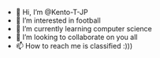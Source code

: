 - 👋 Hi, I’m @Kento-T-JP
- 👀 I’m interested in football
- 🌱 I’m currently learning computer science
- 💞️ I’m looking to collaborate on you all
- 📫 How to reach me is classified :)))

<!---
Kento-T-JP/Kento-T-JP is a ✨ special ✨ repository because its `README.md` (this file) appears on your GitHub profile.
You can click the Preview link to take a look at your changes.
--->
